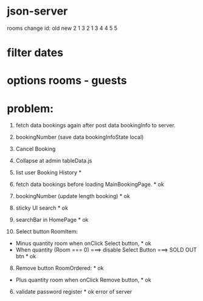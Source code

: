 # json-server

rooms change id:
old new
2 1
3 2
1 3
4 4
5 5

# filter dates

# options rooms - guests

# problem:

1. fetch data bookings again after post data bookingInfo to server.
2. bookingNumber (save data bookingInfoState local)
3. Cancel Booking
4. Collapse at admin tableData.js

5. list user Booking History \*
6. fetch data bookings before loading MainBookingPage. \* ok
7. bookingNumber (update length booking) \* ok
8. sticky UI search \* ok
9. searchBar in HomePage \* ok
10. Select button RoomItem:

- Minus quantity room when onClick Select button, \* ok
- When quantity (Room === 0) ===> disable Select Button ===> SOLD OUT btn \* ok

8. Remove button RoomOrdered: \* ok

- Plus quantity room when onClick Remove button, \* ok

6. validate password register \* ok error of server
